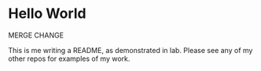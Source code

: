 # Hello World

MERGE CHANGE

This is me writing a README, as demonstrated in lab. Please see any of my other repos for examples of my work.
